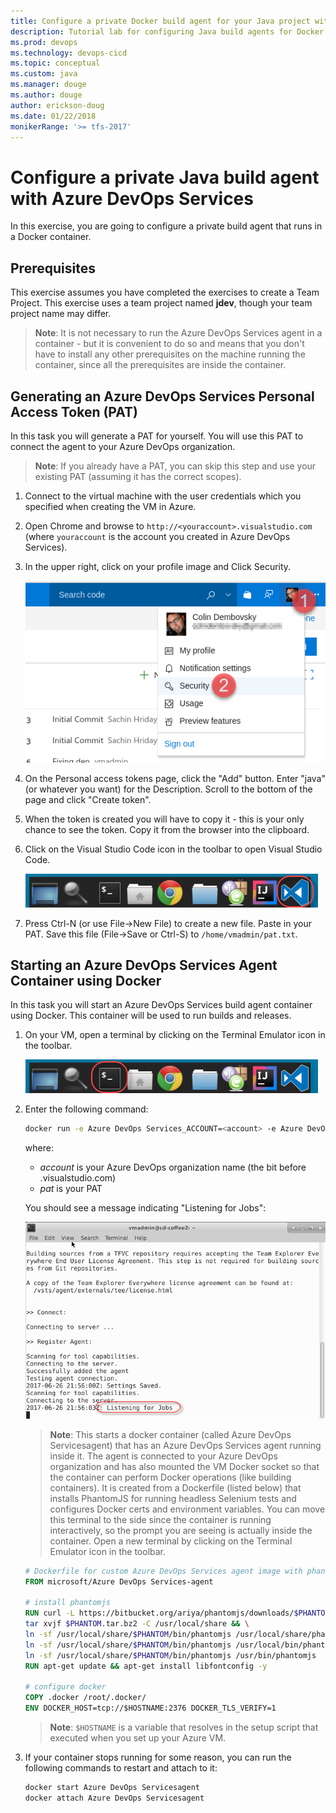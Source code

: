 ```yaml
---
title: Configure a private Docker build agent for your Java project with Azure DevOps Services 
description: Tutorial lab for configuring Java build agents for Docker with Azure DevOps
ms.prod: devops
ms.technology: devops-cicd
ms.topic: conceptual
ms.custom: java
ms.manager: douge
ms.author: douge
author: erickson-doug
ms.date: 01/22/2018
monikerRange: '>= tfs-2017'
---
```



# Configure a private Java build agent with Azure DevOps Services

In this exercise, you are going to configure a private build agent that runs in a Docker container.

## Prerequisites

This exercise assumes you have completed the exercises to create a Team Project. This exercise uses a team project named **jdev**, though your team project name may differ.

> **Note**: It is not necessary to run the Azure DevOps Services agent in a container - but it is convenient to do so and means that you don't have to install any other prerequisites on the machine running the container, since all the prerequisites are inside the container.

## Generating an Azure DevOps Services Personal Access Token (PAT)

In this task you will generate a PAT for yourself. You will use this PAT to connect the agent to your Azure DevOps organization.

> **Note**: If you already have a PAT, you can skip this step and use your existing PAT (assuming it has the correct scopes).

1. Connect to the virtual machine with the user credentials which you specified when creating the VM in Azure.

1. Open Chrome and browse to `http://<youraccount>.visualstudio.com` (where `youraccount` is the account you created in Azure DevOps Services).

1. In the upper right, click on your profile image and Click Security.

    ![Click on Security](../_img/dockerbuildagent/click-security.png)

1. On the Personal access tokens page, click the "Add" button. Enter "java" (or whatever you want) for the Description. Scroll to the bottom of the page and click "Create token".

1. When the token is created you will have to copy it - this is your only chance to see the token. Copy it from the browser into the clipboard.

1. Click on the Visual Studio Code icon in the toolbar to open Visual Studio Code.

    ![Open VS Code](../_img/dockerbuildagent/vs-code.png)

1. Press Ctrl-N (or use File->New File) to create a new file. Paste in your PAT. Save this file (File->Save or Ctrl-S) to `/home/vmadmin/pat.txt`.

## Starting an Azure DevOps Services Agent Container using Docker

In this task you will start an Azure DevOps Services build agent container using Docker. This container will be used to run builds and releases.

1. On your VM, open a terminal by clicking on the Terminal Emulator icon in the toolbar.

    ![Click on the terminal icon in the Toolbar](../_img/dockerbuildagent/click-terminal.png)

1. Enter the following command:

    ```sh
    docker run -e Azure DevOps Services_ACCOUNT=<account> -e Azure DevOps Services_TOKEN=<pat> -v /var/run/docker.sock:/var/run/docker.sock --name Azure DevOps Servicesagent -it Azure DevOps Services/agent
    ```

    where:
    - _account_ is your Azure DevOps organization name (the bit before .visualstudio.com)
    - _pat_ is your PAT

    You should see a message indicating "Listening for Jobs":

    ![The agent container running](../_img/dockerbuildagent/agent-container-running.png)

    > **Note**: This starts a docker container (called Azure DevOps Servicesagent) that has an Azure DevOps Services agent running inside it. The agent is connected to your Azure DevOps organization and has also mounted the VM Docker socket so that the container can perform Docker operations (like building containers). It is created from a Dockerfile (listed below) that installs PhantomJS for running headless Selenium tests and configures Docker certs and environment variables. You can move this terminal to the side since the container is running interactively, so the prompt you are seeing is actually inside the container. Open a new terminal by clicking on the Terminal Emulator icon in the toolbar.

    ```dockerfile
    # Dockerfile for custom Azure DevOps Services agent image with phantomjd and docker config
    FROM microsoft/Azure DevOps Services-agent

    # install phantomjs
    RUN curl -L https://bitbucket.org/ariya/phantomjs/downloads/$PHANTOM.tar.bz2 > $PHANTOM.tar.bz2 && \
    tar xvjf $PHANTOM.tar.bz2 -C /usr/local/share && \
    ln -sf /usr/local/share/$PHANTOM/bin/phantomjs /usr/local/share/phantomjs && \
    ln -sf /usr/local/share/$PHANTOM/bin/phantomjs /usr/local/bin/phantomjs && \
    ln -sf /usr/local/share/$PHANTOM/bin/phantomjs /usr/bin/phantomjs
    RUN apt-get update && apt-get install libfontconfig -y

    # configure docker
    COPY .docker /root/.docker/
    ENV DOCKER_HOST=tcp://$HOSTNAME:2376 DOCKER_TLS_VERIFY=1
    ```

    > **Note**: `$HOSTNAME` is a variable that resolves in the setup script that executed when you set up your Azure VM.

1. If your container stops running for some reason, you can run the following commands to restart and attach to it:

    ```sh
    docker start Azure DevOps Servicesagent
    docker attach Azure DevOps Servicesagent
    ```
